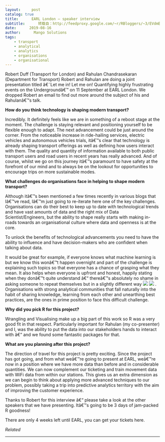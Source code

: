 ```yaml
---
layout:     post
catalog: true
title:      EARL London – speaker interview
subtitle:      转载自：http://feedproxy.google.com/~r/RBloggers/~3/EVdmEGTz0L8/
date:      2019-08-16
author:      Mango Solutions
tags:
    - transport
    - analytical
    - analytics
    - organisations
    - organisational
---
```






Robert Duff (Transport for London) and Rahulan Chandrasekaran (Department for Transport)
Robert and Rahulan are doing a joint presentation titled â€˜Let me in! Let me on! Quantifying highly frustrating events on the Undergroundâ€™ on 11 September at EARL London. We dropped Robert an email to find out more around the subject of his and Rahulanâ€™s talk.

**How do you think technology is shaping modern transport?**

Incredibly. It definitely feels like we are in something of a reboot stage at the moment. The challenge is staying relevant and positioning yourself to be flexible enough to adapt. The next advancement could be just around the corner. From the noticeable increase in ride-hailing services, electric vehicles and autonomous vehicles trials, itâ€™s clear that technology is already shaping transport offerings as well as defining how users interact with them. The quality and quantity of information available to both public transport users and road users in recent years has really advanced. And of course, whilst we go on this journey itâ€™s paramount to have safety at the forefront of our mind and to always be on the lookout for opportunities to encourage trips on more sustainable modes.

**What challenges do organisations face in helping to shape modern transport?**

Although itâ€™s been mentioned a few times recently in various blogs that Iâ€™ve read, Iâ€™m just going to re-iterate here one of the key challenges. Organisations can do their best to keep up to date with technological trends and have vast amounts of data and the right mix of Data Scientist/Engineers, but the ability to shape really starts with making in-roads towards an organisational culture where data and openness is at the core.

To unlock the benefits of technological advancements you need to have the ability to influence and have decision-makers who are confident when talking about data.

It would be great for example, if everyone knows what machine learning is but we know this wonâ€™t happen overnight and part of the challenge is explaining such topics so that everyone has a chance of grasping what they mean. It also helps when everyone is upfront and honest, happily stating when they donâ€™t quite understand â€“ thereâ€™s absolutely no shame in asking someone to repeat themselves but in a slightly different way ![](https://i2.wp.com/s.w.org/images/core/emoji/2.4/72x72/1f60a.png?w=456&is-pending-load=1#038;ssl=1)
![](https://i2.wp.com/s.w.org/images/core/emoji/2.4/72x72/1f60a.png?w=456&ssl=1)
. Organisations with strong analytical communities that fall naturally into the habit of sharing knowledge, learning from each other and unearthing best practices, are the ones in prime position to face this difficult challenge.

**Why did you pick R for this project?**

Wrangling and Visualising make up a big part of this work so R was a very good fit in that respect. Particularly important for Rahulan (my co-presenter) and I, was the ability to put the data into our stakeholders hands to interact with â€“ and we found some fantastic packages for that.

**What are you planning after this project?**

The direction of travel for this project is pretty exciting. Since the project has got going, and from what weâ€™re going to present at EARL, weâ€™re now in a position where we have more data than before and in considerable quantities. We can now complement our ticketing and train movement data with WiFi data from within our stations. This gives us an extra dimension as we can begin to think about applying more advanced techniques to our problem, possibly taking a trip into predictive analytics territory with the aim of improving the customer experience.

Thanks to Robert for this interview â€“ please take a look at the other speakers that we have presenting. Itâ€™s going to be 3 days of jam-packed R goodness!

There are only 4 weeks left until EARL, you can get your tickets here.


*Related*






---
